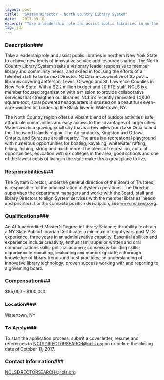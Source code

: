 ```yaml
---
layout: post
title:  "System Director - North Country Library System"
date:   2017-09-18
excerpt: "Take a leadership role and assist public libraries in northern New York State to achieve new levels of innovative service and resource sharing. The North Country Library System seeks a visionary leader responsive to member library and community needs, and skilled in focusing the efforts of a talented staff to..."
tag: job
---
```


### Description###

Take a leadership role and assist public libraries in northern New York State to achieve new levels of innovative service and resource sharing.  The North Country Library System seeks a visionary leader responsive to member library and community needs, and skilled in focusing the efforts of a talented staff to be its next Director.  NCLS is a cooperative of 65 public libraries covering Jefferson, Lewis, Oswego and St. Lawrence Counties in New York State.  With a $2.2 million budget and 20 FTE staff, NCLS is a member focused organization with a mission to provide collaborative services that strengthen our libraries.  NCLS’s recently renovated 14,000 square-foot, solar powered headquarters is situated on a beautiful eleven-acre wooded lot bordering the Black River in Watertown, NY.  

The North Country region offers a vibrant blend of outdoor activities, safe, affordable communities and easy access to the advantages of larger cities.  Watertown is a growing small city that is a few miles from Lake Ontario and the Thousand Islands region.  The Adirondacks, Kingston and Ottawa, Ontario, and Syracuse are all nearby. The area is a recreational playground with numerous opportunities for boating, kayaking, whitewater rafting, hiking, fishing, skiing and much more.  The blend of recreation, cultural opportunities, education with six colleges in the area, good schools and one of the lowest costs of living in the state make this a great place to live. 


### Responsibilities###

The System Director, under the general direction of the Board of Trustees, is responsible for the administration of System operations.  The Director supervises the department managers and works with the Board, staff and library Directors to align System services with the member libraries’ needs and priorities.  For the complete position description, see www.nclsweb.org.


### Qualifications###

An ALA-accredited Master’s Degree in Library Science; the ability to obtain a NY State Public Librarian Certificate; a minimum of eight years post MLS experience, three years in an administrative capacity.  Essential abilities and experience include creativity, enthusiasm, superior written and oral communications skills; political acumen; consensus-building skills; experience in recruiting, evaluating and mentoring staff; a thorough knowledge of library trends and best practices; an understanding of innovative library technology; proven success working with and reporting to a governing board.  


### Compensation###

$85,000 - $100,000


### Location###

Watertown, NY




### To Apply###

To start the application process, submit a cover letter, resume and references to NCLSDIRECTORSEARCH@ncls.org on or before the closing date of October 13, 2017.  




### Contact Information###

NCLSDIRECTORSEARCH@ncls.org

